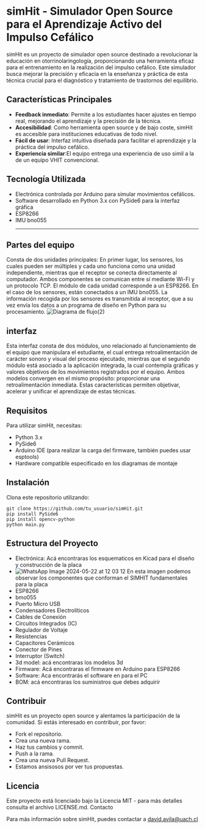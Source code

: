 # simHit - Simulador Open Source para el Aprendizaje Activo del Impulso Cefálico

simHit es un proyecto de simulador open source destinado a revolucionar la educación en otorrinolaringología, proporcionando una herramienta eficaz para el entrenamiento en la realización del impulso cefálico. Este simulador busca mejorar la precisión y eficacia en la enseñanza y práctica de esta técnica crucial para el diagnóstico y tratamiento de trastornos del equilibrio.

## Características Principales

- **Feedback inmediato**: Permite a los estudiantes hacer ajustes en tiempo real, mejorando el aprendizaje y la precisión de la técnica.
- **Accesibilidad**: Como herramienta open source y de bajo coste, simHit es accesible para instituciones educativas de todo nivel.
- **Fácil de usar**: Interfaz intuitiva diseñada para facilitar el aprendizaje y la práctica del impulso cefálico.
- **Experiencia similar**:El equipo entrega una experiencia de uso simil a la de un equipo VHIT convencional.

## Tecnología Utilizada

- Electrónica controlada por Arduino para simular movimientos cefálicos.
- Software desarrollado en Python 3.x con PySide6 para la interfaz gráfica
- ESP8266
- IMU bno055
  ***
## Partes del equipo
Consta de dos unidades principales: En primer lugar, los sensores, los cuales  pueden ser múltiples y cada uno funciona como una unidad independiente, mientras que el receptor se conecta directamente al computador. Ambos componentes se comunican entre sí mediante Wi-Fi y un protocolo TCP. El módulo de cada unidad corresponde a un ESP8266. En el caso de los sensores, están conectados a un IMU bno055. La información recogida por los sensores es transmitida al receptor, que a su vez envía los datos a un programa de diseño en Python para su procesamiento.
![Diagrama de flujo(2)](https://github.com/grarmando/simHit/assets/163556012/8d4ab033-2eae-4ee6-925a-9c8e3f6d9708)


## interfaz

Esta interfaz consta de dos módulos, uno relacionado al funcionamiento de el equipo que manipulara el estudiante, el cual entrega retroalimentación de carácter sonoro y visual del  proceso ejecutado, mientras que el segundo módulo está asociado a la aplicación integrada, la cual contempla gráficas y valores objetivos de los movimientos registrados por el equipo. Ambos modelos convergen en el mismo propósito: proporcionar una retroalimentación inmediata. Estas características permiten objetivar, acelerar y unificar el aprendizaje de estas técnicas.

## Requisitos

Para utilizar simHit, necesitas:

- Python 3.x
- PySide6
- Arduino IDE (para realizar la carga del firmware, también puedes usar esptools)
- Hardware compatible especificado en los diagramas de montaje

## Instalación

Clona este repositorio utilizando:

```
git clone https://github.com/tu_usuario/simHit.git
pip install PySide6
pip install opencv-python
python main.py
```



## Estructura del Proyecto

- Electrónica: Acá encontraras los esquematicos en Kicad para el diseño y construcción de la placa
-   ![WhatsApp Image 2024-05-22 at 12 03 12](https://github.com/grarmando/simHit/assets/163556012/127ceb29-98ec-4d2c-a2f0-1f2393daa1e1)
En esta imagen podemos observar los componentes que conforman el SIMHIT fundamentales para la placa
- ESP8266
- bmo055
- Puerto Micro USB
- Condensadores Electrolíticos
- Cables de Conexión
- Circuitos Integrados (IC)    	
- Regulador de Voltaje    	
- Resistencias    	
- Capacitores Cerámicos    
- Conector de Pines
- Interruptor (Switch)
- 3d model: acá encontraras los modelos 3d
- Firmware: Acá encontraras el firmware en Arduino para ESP8266
- Software: Aca encontrarás el software en para el PC
- BOM: acá encontraras los suministros que debes adquirir



## Contribuir

simHit es un proyecto open source y alentamos la participación de la comunidad. Si estás interesado en contribuir, por favor:

- Fork el repositorio.
- Crea una nueva rama.
- Haz tus cambios y commit.
- Push a la rama.
- Crea una nueva Pull Request.
- Estamos ansisosos por ver tus propuestas.

## Licencia

Este proyecto está licenciado bajo la Licencia MIT - para más detalles consulta el archivo LICENSE.md.
Contacto

Para más información sobre simHit, puedes contactar a david.avila@uach.cl

